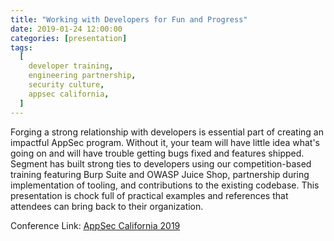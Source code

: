 ```yaml
---
title: "Working with Developers for Fun and Progress"
date: 2019-01-24 12:00:00
categories: [presentation]
tags:
  [
    developer training,
    engineering partnership,
    security culture,
    appsec california,
  ]
---
```


Forging a strong relationship with developers is essential part of creating an impactful AppSec program. Without it, your team will have little idea what's going on and will have trouble getting bugs fixed and features shipped. Segment has built strong ties to developers using our competition-based training featuring Burp Suite and OWASP Juice Shop, partnership during implementation of tooling, and contributions to the existing codebase. This presentation is chock full of practical examples and references that attendees can bring back to their organization.

Conference Link: [AppSec California 2019](https://www.youtube.com/watch?v=ltXYbIacHr8)
